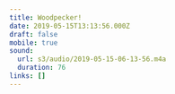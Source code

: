 ```yaml
---
title: Woodpecker!
date: 2019-05-15T13:13:56.000Z
draft: false
mobile: true
sound:
  url: s3/audio/2019-05-15-06-13-56.m4a
  duration: 76
links: []
---
```


